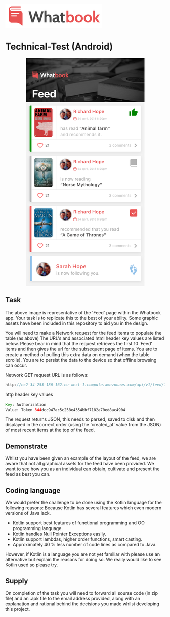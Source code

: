 ![](Assets/logo.png) 
# Technical-Test (Android)

<p align="center">
  <img src="Assets/feed.png"/>
</p>


## Task

The above image is representative of the 'Feed' page within the Whatbook app.
Your task is to replicate this to the best of your ability.
Some graphic assets have been included in this repository to aid you in the design.

You will need to make a Network request for the feed items to populate the table (as above) The URL's and associated html header key values are listed below.
Please bear in mind that the request retrieves the first 10 'Feed' items and then gives the url for the subsequent page of items. You are to create a method of pulling this extra data on demand (when the table scrolls).
You are to persist the data to the device so that offline browsing can occur.

Network GET request URL is as follows:

```java
http://ec2-34-253-186-162.eu-west-1.compute.amazonaws.com/api/v1/feed/?
```
http header key values

```java
Key: Authorization
Value: Token 344dcc947ac5c258e4354bbf7182a70ed8ac4904
```
The request returns JSON, this needs to parsed, saved to disk and then displayed in the correct order (using the 'created_at' value from the JSON) of most recent items at the top of the feed.

## Demonstrate

Whilst you have been given an example of the layout of the feed, we are aware that not all graphical assets for the feed have been provided. We want to see how you as an individual can obtain, cultivate and present the feed as best you can.

## Coding language

We would prefer the challenge to be done using the Kotlin language for the following reasons:
Because Kotlin has several features which even modern versions of Java lack.

* Kotlin support best features of functional programming and OO programming language.
* Kotlin handles Null Pointer Exceptions easily.
* Kotlin support lambdas, higher order functions, smart casting.
* Approximately 40 % less number of code lines as compared to Java.

However, if Kotlin is a language you are not yet familiar with please use an alternative but explain the reasons for doing so.
We really would like to see Kotlin used so please try.

## Supply

On completion of the task you will need to forward all sourse code (in zip file) and an .apk file to the email address provided, along with an explanation and rational behind the decisions you made whilst developing this project.
